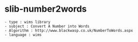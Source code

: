 # slib-number2words

    - type : wims library
    - subject : Convert A Number into Words
    - Algorithm : http://www.blackwasp.co.uk/NumberToWords.aspx
    - language : wims
